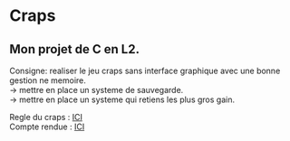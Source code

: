 # Craps
## Mon projet de C en L2.
Consigne: realiser le jeu craps sans interface graphique avec une bonne gestion ne memoire.  
-> mettre en place un systeme de sauvegarde.  
-> mettre en place un systeme qui retiens les plus gros gain.  
  
Regle du craps : [ICI](https://fr.wikipedia.org/wiki/Craps)  
Compte rendue : [ICI](https://github.com/Idrash/Craps/blob/master/Rapport%20projet%20TOGNETTI%20Yohann.pdf)  
